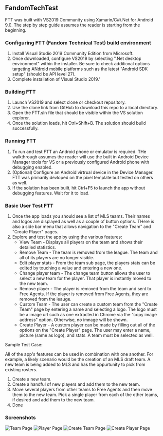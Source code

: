 ﻿## FandomTechTest

FTT was built with VS2019 Community using Xamarin/C#/.Net for Android 9.0. The step by step guide assumes the reader is starting from the beginning.

### Configuring FTT (Fandom Technical Test) build environment

1. Install Visual Studio 2019 Community Edition from Microsoft. 
2. Once downloaded, configure VS2019 by selecting ".Net desktop environment" within the installer. Be sure to check additional options targeting ANdroid mobile platforms such as the latest "Android SDK setup" (should be API level 27). 
3. Complete installation of Visual Studio 2019.'

### Building FTT

1. Launch VS2019 and select clone or checkout repository.
2. Use the clone link from GitHub to download this repo to a local directory.
3. Open the FTT.sln file that should be visible within the VS solution explorer.
4. Once the solution loads, hit Ctrl+Shift+B. The solution should build successfully.

### Running FTT

1. To run and test FTT an Android phone or emulator is required. THe walkthrough assumes the reader will use the built in Android Device Manager tools for VS or a previously configured Android phone with debugging enabled.
2. (Optional) Configure an Android virtrual device in the Device Manager. FTT was primarily devloped on the pixel template but tested on others as well.
2. If the solution has been built, hit Ctrl+F5 to launch the app without debugging features. Wait for it to load.

### Basic User Test FTT

1. Once the app loads you should see a list of MLS teams. Their names and logos are displayed as well as a couple of button options. THere is also a side bar menu that allows navigation to the "Create Team" and "Create Player" pages.
2. Explore and test the app by using the various features:
    - View Team - Displays all players on the team and shows their detailed statistics. 
    - Remove Team - The team is removed from the league. The team and all of its players are no longer visible. 
    - Edit player stats - From the team sub page, the players stats can be edited by touching a value and entering a new one.
    - Change player team - The change team button allows the user to select a new team for the player. That player is instantly moved to the new team.
    - Remove player - The player is removed from the team and sent to Free Agents. If the player is removed from Free Agents, they are removed from the leauge.
    - Custom Team - The user can create a custom team from the "Create Team" page by entering a name and selecting a logo. The logo must be a image url such as one extracted in Chrome via the "copy image address" option. Otherwise, no imnage will be shown. 
    - Create Player - A custom player can be made by filling out all of the options on the "Create Player" page. The user may enter a name, picture (same as logo), and stats. A team must be selected as well.
    
Sample Test Case:

All of the app's features can be used in combination with one another. For example, a likely scenario would be the creation of an MLS draft team. A new team is being added to MLS and has the oppurtunity to pick from existing rosters.
1. Create a new team.
2. Create a handful of new players and add them to the new team.
3. Move several players from other teams to Free Agents and then move them to the new team. Pick a single player from each of the other teams, if desired and add them to the new team.
4. Done

### Screenshots
![Team Page](teamPage.png) ![Player Page](playerPage.png) ![Create Team Page](createTeam.png) ![Create Player Page](createPlayer.png) 



